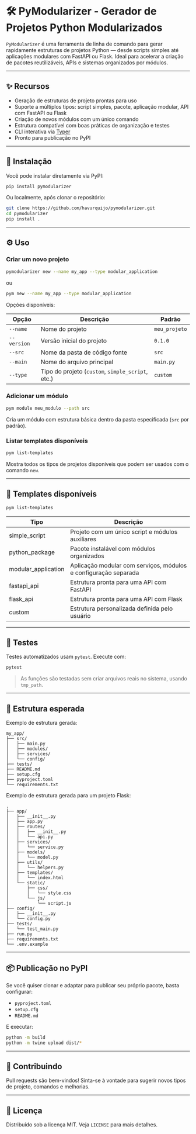 
# 🛠️ PyModularizer - Gerador de Projetos Python Modularizados

`PyModularizer` é uma ferramenta de linha de comando para gerar rapidamente estruturas de projetos Python — desde scripts simples até aplicações modulares com FastAPI ou Flask. Ideal para acelerar a criação de pacotes reutilizáveis, APIs e sistemas organizados por módulos.

---

## ✨ Recursos

- Geração de estruturas de projeto prontas para uso
- Suporte a múltiplos tipos: script simples, pacote, aplicação modular, API com FastAPI ou Flask
- Criação de novos módulos com um único comando
- Estrutura compatível com boas práticas de organização e testes
- CLI interativa via [Typer](https://typer.tiangolo.com/)
- Pronto para publicação no PyPI

---

## 🚀 Instalação

Você pode instalar diretamente via PyPI:

```bash
pip install pymodularizer
```

Ou localmente, após clonar o repositório:

```bash
git clone https://github.com/havurquijo/pymodularizer.git
cd pymodularizer
pip install .
```

---

## ⚙️ Uso

### Criar um novo projeto

```bash
pymodularizer new --name my_app --type modular_application
```
ou 

```bash
pym new --name my_app --type modular_application
```

Opções disponíveis:

| Opção         | Descrição                                 | Padrão       |
|---------------|--------------------------------------------|--------------|
| `--name`      | Nome do projeto                            | `meu_projeto` |
| `--version`   | Versão inicial do projeto                  | `0.1.0`       |
| `--src`       | Nome da pasta de código fonte              | `src`         |
| `--main`      | Nome do arquivo principal                  | `main.py`     |
| `--type`      | Tipo do projeto (`custom`, `simple_script`, etc.) | `custom` |

### Adicionar um módulo

```bash
pym module meu_modulo --path src
```

Cria um módulo com estrutura básica dentro da pasta especificada (`src` por padrão).

### Listar templates disponíveis

```bash
pym list-templates
```

Mostra todos os tipos de projetos disponíveis que podem ser usados com o comando `new`.

---

## 🧱 Templates disponíveis

```bash
pym list-templates
```

| Tipo             | Descrição                                                           |
|------------------|---------------------------------------------------------------------|
| simple_script     | Projeto com um único script e módulos auxiliares                   |
| python_package    | Pacote instalável com módulos organizados                          |
| modular_application | Aplicação modular com serviços, módulos e configuração separada  |
| fastapi_api       | Estrutura pronta para uma API com FastAPI                          |
| flask_api         | Estrutura pronta para uma API com Flask                            |
| custom            | Estrutura personalizada definida pelo usuário                      |

---

## 🧪 Testes

Testes automatizados usam `pytest`. Execute com:

```bash
pytest
```

> As funções são testadas sem criar arquivos reais no sistema, usando `tmp_path`.

---

## 📂 Estrutura esperada

Exemplo de estrutura gerada:

```
my_app/
├── src/
│   ├── main.py
│   ├── modules/
│   ├── services/
│   └── config/
├── tests/
├── README.md
├── setup.cfg
├── pyproject.toml
└── requirements.txt
```

Exemplo de estrutura gerada para um projeto Flask:

```
.
├── app/
│   ├── __init__.py
│   ├── app.py
│   ├── routes/
│   │   ├── __init__.py
│   │   └── api.py
│   ├── services/
│   │   └── service.py
│   ├── models/
│   │   └── model.py
│   ├── utils/
│   │   └── helpers.py
│   ├── templates/
│   │   └── index.html
│   └── static/
│       ├── css/
│       │   └── style.css
│       └── js/
│           └── script.js
├── config/
│   ├── __init__.py
│   └── config.py
├── tests/
│   └── test_main.py
├── run.py
├── requirements.txt
└── .env.example
```
---

## 📦 Publicação no PyPI

Se você quiser clonar e adaptar para publicar seu próprio pacote, basta configurar:

- `pyproject.toml`
- `setup.cfg`
- `README.md`

E executar:

```bash
python -m build
python -m twine upload dist/*
```

---

## 🤝 Contribuindo

Pull requests são bem-vindos! Sinta-se à vontade para sugerir novos tipos de projeto, comandos e melhorias.

---

## 📝 Licença

Distribuído sob a licença MIT. Veja `LICENSE` para mais detalhes.
